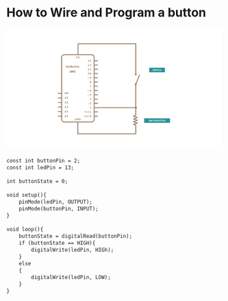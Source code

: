 # How to Wire and Program a button

![image](./imagelist/Wire&Program.png)

```
const int buttonPin = 2;
const int ledPin = 13;

int buttonState = 0;

void setup(){
    pinMode(ledPin, OUTPUT);
    pinMode(buttonPin, INPUT);
}

void loop(){
    buttonState = digitalRead(buttonPin);
    if (buttonState == HIGH){
        digitalWrite(ledPin, HIGh);
    }
    else
    {
        digitalWrite(ledPin, LOW);
    }
}
```